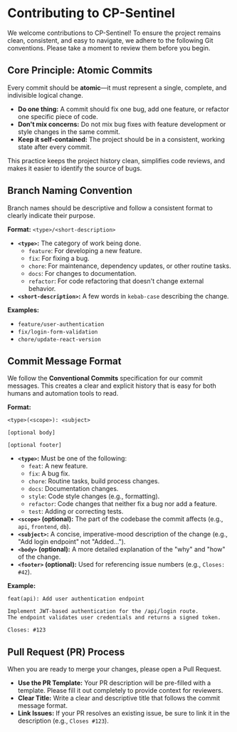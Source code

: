 # Contributing to CP-Sentinel

We welcome contributions to CP-Sentinel! To ensure the project remains clean, consistent, and easy to navigate, we adhere to the following Git conventions. Please take a moment to review them before you begin.

## Core Principle: Atomic Commits

Every commit should be **atomic**—it must represent a single, complete, and indivisible logical change.

- **Do one thing:** A commit should fix one bug, add one feature, or refactor one specific piece of code.
- **Don't mix concerns:** Do not mix bug fixes with feature development or style changes in the same commit.
- **Keep it self-contained:** The project should be in a consistent, working state after every commit.

This practice keeps the project history clean, simplifies code reviews, and makes it easier to identify the source of bugs.

## Branch Naming Convention

Branch names should be descriptive and follow a consistent format to clearly indicate their purpose.

**Format:** `<type>/<short-description>`

- **`<type>`:** The category of work being done.
  - `feature`: For developing a new feature.
  - `fix`: For fixing a bug.
  - `chore`: For maintenance, dependency updates, or other routine tasks.
  - `docs`: For changes to documentation.
  - `refactor`: For code refactoring that doesn't change external behavior.
- **`<short-description>`:** A few words in `kebab-case` describing the change.

**Examples:**
- `feature/user-authentication`
- `fix/login-form-validation`
- `chore/update-react-version`

## Commit Message Format

We follow the **Conventional Commits** specification for our commit messages. This creates a clear and explicit history that is easy for both humans and automation tools to read.

**Format:**
```
<type>(<scope>): <subject>

[optional body]

[optional footer]
```

- **`<type>`:** Must be one of the following:
  - `feat`: A new feature.
  - `fix`: A bug fix.
  - `chore`: Routine tasks, build process changes.
  - `docs`: Documentation changes.
  - `style`: Code style changes (e.g., formatting).
  - `refactor`: Code changes that neither fix a bug nor add a feature.
  - `test`: Adding or correcting tests.
- **`<scope>` (optional):** The part of the codebase the commit affects (e.g., `api`, `frontend`, `db`).
- **`<subject>`:** A concise, imperative-mood description of the change (e.g., "Add login endpoint" not "Added...").
- **`<body>` (optional):** A more detailed explanation of the "why" and "how" of the change.
- **`<footer>` (optional):** Used for referencing issue numbers (e.g., `Closes: #42`).

**Example:**
```
feat(api): Add user authentication endpoint

Implement JWT-based authentication for the /api/login route.
The endpoint validates user credentials and returns a signed token.

Closes: #123
```

## Pull Request (PR) Process

When you are ready to merge your changes, please open a Pull Request.

- **Use the PR Template:** Your PR description will be pre-filled with a template. Please fill it out completely to provide context for reviewers.
- **Clear Title:** Write a clear and descriptive title that follows the commit message format.
- **Link Issues:** If your PR resolves an existing issue, be sure to link it in the description (e.g., `Closes #123`).
